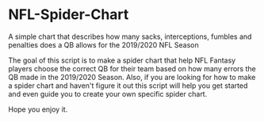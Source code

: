 # NFL-Spider-Chart
A simple chart that describes how many sacks, interceptions, fumbles and penalties does a QB allows for the 2019/2020 NFL Season

The goal of this script is to make a spider chart that help NFL Fantasy players choose the correct QB for their team based on how many errors the QB made in the 2019/2020 Season. Also, if you are looking for how to make a spider chart and haven't figure it out this script will help you get started and even guide you to create your own specific spider chart. 

Hope you enjoy it. 
